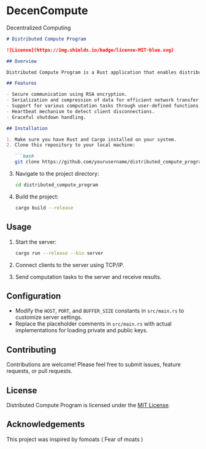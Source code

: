 # DecenCompute
Decentralized Computing 

```markdown
# Distributed Compute Program

![License](https://img.shields.io/badge/license-MIT-blue.svg)

## Overview

Distributed Compute Program is a Rust application that enables distributed computation over a network. It allows clients to send computation tasks to a server, which executes them and returns the results. This program is designed to be flexible, scalable, and easy to use.

## Features

- Secure communication using RSA encryption.
- Serialization and compression of data for efficient network transfer.
- Support for various computation tasks through user-defined functions.
- Heartbeat mechanism to detect client disconnections.
- Graceful shutdown handling.

## Installation

1. Make sure you have Rust and Cargo installed on your system.
2. Clone this repository to your local machine:

   ```bash
   git clone https://github.com/yourusername/distributed_compute_program.git
   ```

3. Navigate to the project directory:

   ```bash
   cd distributed_compute_program
   ```

4. Build the project:

   ```bash
   cargo build --release
   ```

## Usage

1. Start the server:

   ```bash
   cargo run --release --bin server
   ```

2. Connect clients to the server using TCP/IP.

3. Send computation tasks to the server and receive results.

## Configuration

- Modify the `HOST`, `PORT`, and `BUFFER_SIZE` constants in `src/main.rs` to customize server settings.
- Replace the placeholder comments in `src/main.rs` with actual implementations for loading private and public keys.

## Contributing

Contributions are welcome! Please feel free to submit issues, feature requests, or pull requests.

## License

Distributed Compute Program is licensed under the [MIT License](LICENSE).

## Acknowledgements

This project was inspired by fomoats ( Fear of moats )
```
